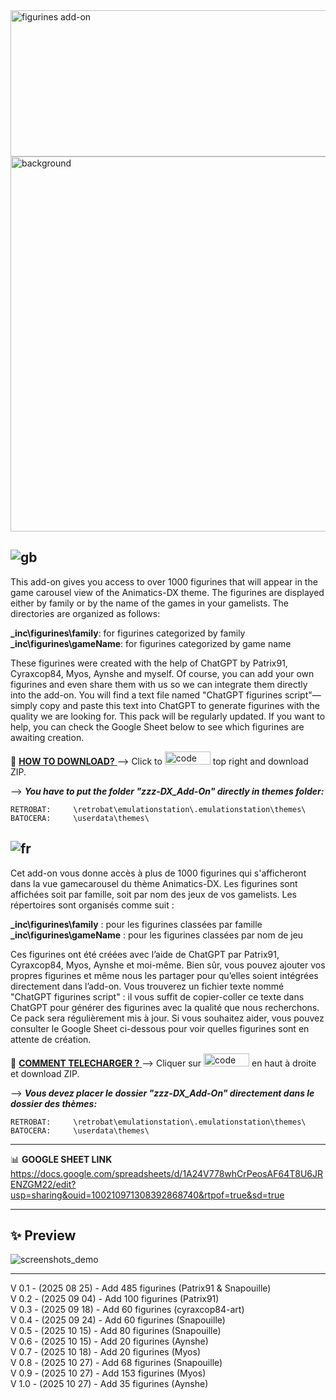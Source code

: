 <img width="862" height="234" alt="figurines add-on" src="https://github.com/user-attachments/assets/4e4df8ff-ac11-4878-815d-1df590e060ab" />
  
<img width="2278" height="600" alt="background" src="https://github.com/user-attachments/assets/1a15e0c6-f3f1-47c3-a351-7187e9239bf4" />
  

## ![gb](https://github.com/Snapouille/es-theme-Animatics-DX-Music/assets/105559045/a1e80520-3bff-4ff7-9bbf-d96489424fc3) 

This add-on gives you access to over 1000 figurines that will appear in the game carousel view of the Animatics-DX theme. The figurines are displayed either by family or by the name of the games in your gamelists. The directories are organized as follows:

**_inc\figurines\family**: for figurines categorized by family  
**_inc\figurines\gameName**: for figurines categorized by game name

These figurines were created with the help of ChatGPT by Patrix91, Cyraxcop84, Myos, Aynshe and myself. Of course, you can add your own figurines and even share them with us so we can integrate them directly into the add-on. You will find a text file named "ChatGPT figurines script"—simply copy and paste this text into ChatGPT to generate figurines with the quality we are looking for.
This pack will be regularly updated. If you want to help, you can check the Google Sheet below to see which figurines are awaiting creation.

💾 <ins> **HOW TO DOWNLOAD?** </ins> --> Click to <img width="73" height="21" alt="code" src="https://github.com/user-attachments/assets/7b8aeffd-ba90-4a55-a02b-f5ec8cd52cca" /> top right and download ZIP.    

--> ***You have to put the folder "zzz-DX_Add-On" directly in themes folder:***

    RETROBAT:     \retrobat\emulationstation\.emulationstation\themes\
    BATOCERA:     \userdata\themes\

  
## ![fr](https://github.com/Snapouille/es-theme-Animatics-DX-Music/assets/105559045/c889ac90-f68b-4008-80ff-7d1903eed8eb) 

Cet add-on vous donne accès à plus de 1000 figurines qui s'afficheront dans la vue gamecarousel du thème Animatics-DX. Les figurines sont affichées soit par famille, soit par nom des jeux de vos gamelists. Les répertoires sont organisés comme suit :

**_inc\figurines\family** : pour les figurines classées par famille  
**_inc\figurines\gameName** : pour les figurines classées par nom de jeu

Ces figurines ont été créées avec l’aide de ChatGPT par Patrix91, Cyraxcop84, Myos, Aynshe et moi-même. Bien sûr, vous pouvez ajouter vos propres figurines et même nous les partager pour qu’elles soient intégrées directement dans l’add-on. Vous trouverez un fichier texte nommé "ChatGPT figurines script" : il vous suffit de copier-coller ce texte dans ChatGPT pour générer des figurines avec la qualité que nous recherchons.
Ce pack sera régulièrement mis à jour. Si vous souhaitez aider, vous pouvez consulter le Google Sheet ci-dessous pour voir quelles figurines sont en attente de création.

💾 <ins> **COMMENT TELECHARGER ?** </ins> --> Cliquer sur <img width="73" height="21" alt="code" src="https://github.com/user-attachments/assets/0b30be1b-d912-4352-9cf8-b48cc21d6f78" /> en haut à droite et download ZIP.   

--> ***Vous devez placer le dossier "zzz-DX_Add-On" directement dans le dossier des thèmes:***
 
    RETROBAT:     \retrobat\emulationstation\.emulationstation\themes\
    BATOCERA:     \userdata\themes\
  
---
  
📊 **GOOGLE SHEET LINK**   
https://docs.google.com/spreadsheets/d/1A24V778whCrPeosAF64T8U6JRENZGM22/edit?usp=sharing&ouid=100210971308392868740&rtpof=true&sd=true
  
---
  
## ✨ Preview
  
![screenshots_demo](https://github.com/user-attachments/assets/fa03845d-eaa1-419e-aa0e-7890ea5226d5)
  
---

V 0.1 - (2025 08 25) - Add 485 figurines 	(Patrix91 & Snapouille)    
V 0.2 - (2025 09 04) - Add 100 figurines 	(Patrix91)      
V 0.3 - (2025 09 18) - Add  60 figurines 	(cyraxcop84-art)    
V 0.4 - (2025 09 24) - Add  60 figurines 	(Snapouille)     
V 0.5 - (2025 10 15) - Add  80 figurines 	(Snapouille)      
V 0.6 - (2025 10 15) - Add  20 figurines 	(Aynshe)      
V 0.7 - (2025 10 18) - Add  20 figurines 	(Myos)      
V 0.8 - (2025 10 27) - Add  68 figurines 	(Snapouille)      
V 0.9 - (2025 10 27) - Add 153 figurines 	(Myos)     
V 1.0 - (2025 10 27) - Add  35 figurines 	(Aynshe)      

  
